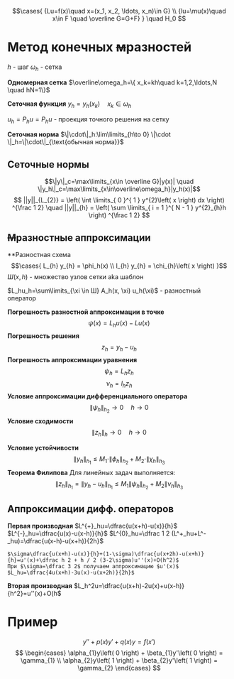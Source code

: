 $$\cases{
{Lu=f(x)\quad x=(x_1, x_2, \ldots, x_n)\in G} \\ 
{lu=\mu(x)\quad x\in F \quad \overline G=G+F}
}
\quad H_0
$$
# Метод конечных ~~м~~разностей
$h$ - шаг
$\omega_h$ - сетка

**Одномерная сетка**
	$\overline\omega_h=\{ x_k=kh\quad k=1,2,\ldots,N \quad hN=1\}$

**Сеточная функция**
	$y_h=y_h(x_k)\quad x_k\in \omega_h$

$u_h=P_h u=P_h u$ - проекция точного решения на сетку

**Сеточная норма**
	$\|\cdot\|_h:\lim\limits_{h\to 0} \|\cdot \|_h=\|\cdot\|_{\text{обычная норма}}$

## Сеточные нормы
$$\|y\|_c=\max\limits_{x\in \overline G}|y(x)| \quad \|y_h\|_с=\max\limits_{x\in\overline\omega_h}|y_h(x)|$$
$$
||y||_{L_{2}} = \left( \int \limits_{ 0 }^{ 1 } y^{2}\left( x \right) dx \right) ^{\frac 1 2} \quad ||y||_{h} = \left( \sum \limits_{ i = 1 }^{ N - 1 } y^{2}_{h}h \right) ^{\frac 1 2} 
$$
## ~~М~~разностные аппроксимации
**Разностная схема
$$\cases{
L_{h} y_{h} = \phi_h(x) \\
l_{h} y_{h} = \chi_{h}\left( x \right) 
}$$
$Ш(x, h)$ - множество узлов сетки aka шаблон

$L_hu_h=\sum\limits_{\xi \in Ш} A_h(x, \xi) u_h(\xi)$ - разностный оператор

**Погрешность разностной аппроксимации в точке**
$$\psi(x)=L_hu(x)-Lu(x)$$
**Погрешность решения**
$$z_h=y_h-u_h$$
**Погрешность аппроксимации уравнения**
$$\psi_h = L_hz_h$$
$$\nu_h = l_hz_h$$
**Условие аппроксимации дифференциального оператора**
$$\|\psi_h\|_{h_2} \to 0\quad h\to 0$$
**Условие сходимости**
$$\|z_h\|_h\to 0 \quad h\to0$$

**Условие устойчивости**
$$\|y_h\|_{h_1}\le M_1\cdot \|\phi_h\|_{h_2}+M_2\cdot \| \chi_h\|_{h_3}$$
**Теорема Филипова**
	Для линейных задач выполняется:
$$\|z_h\|_{h_1}=\|y_h-u_h\|_{h_1} \le M_1 \|\psi_h\|_{h_2}+M_2\|\nu_h\|_{h_3}$$

## Аппроксимации дифф. операторов

**Первая производная**
	$L^{+}_hu=\dfrac{u(x+h)-u(x)}{h}$
	$L^{-}_hu=\dfrac{u(x)-u(x-h)}{h}$
	$L^{0}_hu=\dfrac 1 2 (L^+_hu+L^-_hu)=\dfrac{u(x-h)-u(x+h)}{2h}$
	
	$\sigma\dfrac{u(x+h)-u(x)}{h}+(1-\sigma)\dfrac{u(x+2h)-u(x+h)}{h}=u'(x)+\dfrac h 2 + h / 2 (3-2\sigma)u''(x)+O(h^2)$
	При $\sigma=\dfrac 3 2$ получаем аппроксимацию $u'(x)$
	$L_hu=\dfrac{4u(x+h)-3u(x)-u(x+2h)}{2h}$

**Вторая производная**
	$L_h^2u=\dfrac{u(x+h)-2u(x)+u(x-h)}{h^2}=u''(x)+O(h$



# Пример
$$
y'' + p\left( x \right)  y' + q\left( x \right) y = f\left( x' \right) 
$$
$$
\begin{cases}
\alpha_{1}y\left( 0 \right)  + \beta_{1}y'\left( 0 \right) = \gamma_{1} \\
\alpha_{2}y\left( 1 \right) + \beta_{2}y'\left( 1 \right)  = \gamma_{2}
\end{cases}
$$



